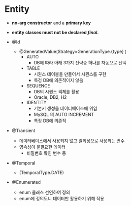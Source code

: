 # Entity

- **no-arg constructor** and a **primary key**
- **entity classes must not be declared *final*.**

- @Id
    - @GeneratedValue(Strategy=GenerationType.{type} )
        - AUTO
            - DB에 따라 아래 3가지 전략중 하나를 자동으로 선택
        - TABLE
            - 시퀀스 테이블을 만들어서 시퀀스를 구현
            - 특정 DB에 의존적이지 않음
        - SEQUENCE
            - DB의 시퀀스 객체를 활용
            - Oracle, DB2, H2
        - IDENTITY
            - 기본키 생성을 데이터베이스에 위임
            - MySQL 의 AUTO INCREMENT
            - 특정 DB에 의존적

- @Transient
    - 데이터베이스에서 사용되지 않고 일회성으로 사용되는 변수
    - 영속성이 불필요한 데이터
        - 비밀번호 확인 변수 등
        
- @Temporal
    - (TemporalType.DATE)
    
- @Enumerated
    - enum 클래스 선언하여 정의
    - enum에 정의도니 데이터만 활용하기 위해 적용